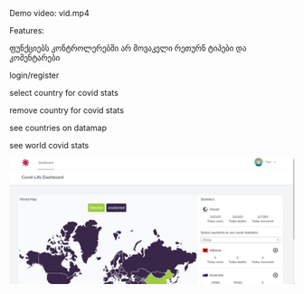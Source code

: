 Demo video: vid.mp4

Features:

ფუნქციებს კონტროლერებში არ მოვაკელი რეთურნ ტიპები და კომენტარები

login/register

select country for covid stats

remove country for covid stats

see countries on datamap

see world covid stats

![alt text](https://github.com/neeeeecka/php-laravel-uni/blob/master/covid/pic1.png)

